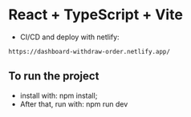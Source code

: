 # React + TypeScript + Vite

* CI/CD and deploy with netlify:
``` 
https://dashboard-withdraw-order.netlify.app/
```

## To run the project 
- install with: npm install;
- After that, run with: npm run dev

